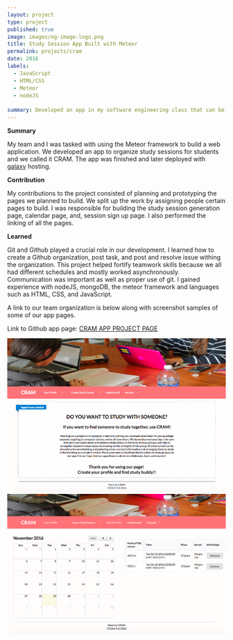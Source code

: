 ```yaml
---
layout: project
type: project
published: true
image: images/og-image-logo.png
title: Study Session App Built with Meteor
permalink: projects/cram
date: 2016
labels:
  - JavaScript
  - HTML/CSS
  - Meteor 
  - nodeJS
  
summary: Developed an app in my software engineering class that can be used to organize study sessions and meet up times. 
---
```


**Summary**

My team and I was tasked with using the Meteor framework to build a web application.  We developed an app to organize study sessions for students and we called it CRAM.  The app was finished and later deployed with [galaxy](https://www.meteor.com/galaxy/signup) hosting.

__Contribution__

My contributions to the project consisted of planning and prototyping the pages we planned to build.  We split up the work by assigning people certain pages to build.  I was responsible for building the study session generation page, calendar page, and, session sign up page.  I also performed the linking of all the pages.

**Learned**

Git and Github played a crucial role in our development.  I learned how to create a Github organization, post task, and post and resolve issue withing the organization.  This project helped fortify teamwork skills because we all had different schedules and mostly worked asynchronously.  Communication was important as well as proper use of git.  I gained experience with nodeJS, mongoDB, the meteor framework and languages such as HTML, CSS, and JavaScript.   

A link to our team organization is below along with screenshot samples of some of our app pages.

Link to Github app page:
<a href="https://cram-colleague.github.io/">CRAM APP PROJECT PAGE</a>

<div class="ui fluid images">
  <img class="ui image" src="../images/home_login.png">
</div>


<!--div class="ui fluid small images"-->
  <img class="ui image" src="../images/personal_c.png">
<!--/div-->








